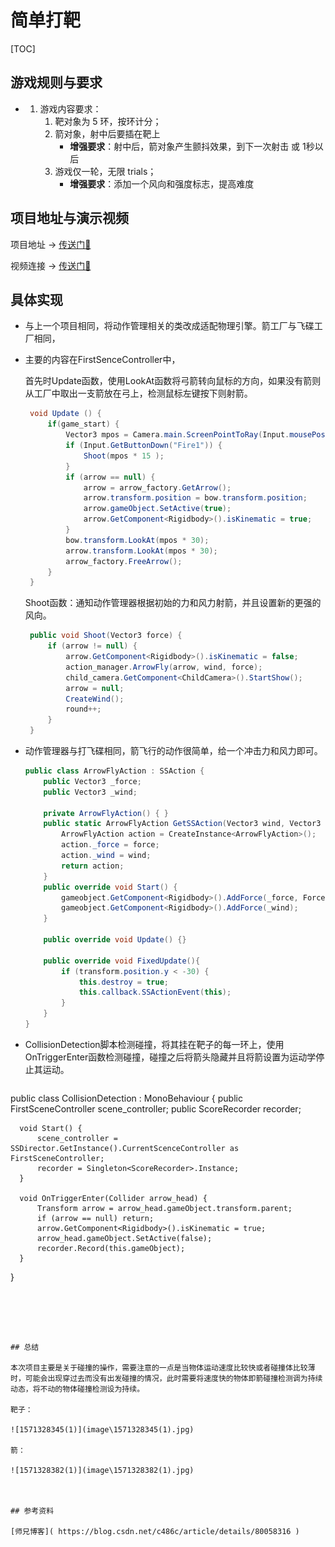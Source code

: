 # 简单打靶

[TOC]

## 游戏规则与要求

- 1. 游戏内容要求：
     1. 靶对象为 5 环，按环计分；
     2. 箭对象，射中后要插在靶上
        - **增强要求**：射中后，箭对象产生颤抖效果，到下一次射击 或 1秒以后
     3. 游戏仅一轮，无限 trials；
        - **增强要求**：添加一个风向和强度标志，提高难度



## 项目地址与演示视频

项目地址 -> [传送门🚪](https://github.com/Tifinity/Unity3DStudy-master/tree/master/%E9%A1%B9%E7%9B%AE%E5%85%AD%EF%BC%9A%E7%AE%80%E5%8D%95%E6%89%93%E9%A3%9E%E7%A2%9F%EF%BC%88%E7%89%A9%E7%90%86%E5%BC%95%E6%93%8E%EF%BC%89)

视频连接 -> [传送门🚪](https://www.bilibili.com/video/av70636842/)



## 具体实现

- 与上一个项目相同，将动作管理相关的类改成适配物理引擎。箭工厂与飞碟工厂相同，

- 主要的内容在FirstSenceController中，

  首先时Update函数，使用LookAt函数将弓箭转向鼠标的方向，如果没有箭则从工厂中取出一支箭放在弓上，检测鼠标左键按下则射箭。

  ~~~c#
   void Update () {
       if(game_start) {
           Vector3 mpos = Camera.main.ScreenPointToRay(Input.mousePosition).direction;
           if (Input.GetButtonDown("Fire1")) {
               Shoot(mpos * 15 );
           }
           if (arrow == null) {
               arrow = arrow_factory.GetArrow();
               arrow.transform.position = bow.transform.position;
               arrow.gameObject.SetActive(true);
               arrow.GetComponent<Rigidbody>().isKinematic = true;
           }
           bow.transform.LookAt(mpos * 30);
           arrow.transform.LookAt(mpos * 30);
           arrow_factory.FreeArrow();
       }
   }
  ~~~

  Shoot函数：通知动作管理器根据初始的力和风力射箭，并且设置新的更强的风向。

  ~~~c#
   public void Shoot(Vector3 force) {
       if (arrow != null) {
           arrow.GetComponent<Rigidbody>().isKinematic = false;
           action_manager.ArrowFly(arrow, wind, force);
           child_camera.GetComponent<ChildCamera>().StartShow();
           arrow = null;
           CreateWind();
           round++;
       }
   }
  ~~~

  

- 动作管理器与打飞碟相同，箭飞行的动作很简单，给一个冲击力和风力即可。

  ~~~C#
  public class ArrowFlyAction : SSAction {
      public Vector3 _force;
      public Vector3 _wind;
  
      private ArrowFlyAction() { }
      public static ArrowFlyAction GetSSAction(Vector3 wind, Vector3 force) {
          ArrowFlyAction action = CreateInstance<ArrowFlyAction>();
          action._force = force;
          action._wind = wind;
          return action;
      }
      public override void Start() {
          gameobject.GetComponent<Rigidbody>().AddForce(_force, ForceMode.Impulse);
          gameobject.GetComponent<Rigidbody>().AddForce(_wind);
      }
  
      public override void Update() {}
  
      public override void FixedUpdate(){
          if (transform.position.y < -30) {
              this.destroy = true;
              this.callback.SSActionEvent(this);
          }
      }
  }
  ~~~

  

- CollisionDetection脚本检测碰撞，将其挂在靶子的每一环上，使用OnTriggerEnter函数检测碰撞，碰撞之后将箭头隐藏并且将箭设置为运动学停止其运动。

  ~~~c#
public class CollisionDetection : MonoBehaviour {
      public FirstSceneController scene_controller;
      public ScoreRecorder recorder;
  
      void Start() {
          scene_controller = SSDirector.GetInstance().CurrentScenceController as FirstSceneController;
          recorder = Singleton<ScoreRecorder>.Instance;
      }
  
      void OnTriggerEnter(Collider arrow_head) {
          Transform arrow = arrow_head.gameObject.transform.parent;
          if (arrow == null) return;
          arrow.GetComponent<Rigidbody>().isKinematic = true;
          arrow_head.gameObject.SetActive(false);
          recorder.Record(this.gameObject);
      }
  }
  ~~~
  
  
  


## 总结

本次项目主要是关于碰撞的操作，需要注意的一点是当物体运动速度比较快或者碰撞体比较薄时，可能会出现穿过去而没有出发碰撞的情况，此时需要将速度快的物体即箭碰撞检测调为持续动态，将不动的物体碰撞检测设为持续。

靶子：

![1571328345(1)](image\1571328345(1).jpg)

箭：

![1571328382(1)](image\1571328382(1).jpg)



## 参考资料

[师兄博客]( https://blog.csdn.net/c486c/article/details/80058316 )

